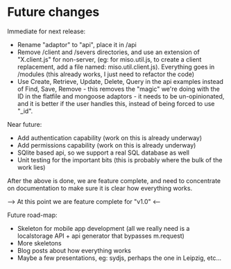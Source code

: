 # Future changes

Immediate for next release:

* Rename "adaptor" to "api", place it in /api
* Remove /client and /severs directories, and use an extension of "X.client.js" for non-server, (eg: for miso.util.js, to create a client replacement, add a file named: miso.util.client.js). Everything goes in /modules (this already works, I just need to refactor the code)
* Use Create, Retrieve, Update, Delete, Query in the api examples instead of Find, Save, Remove - this removes the "magic" we're doing with the ID in the flatfile and mongoose adaptors - it needs to be un-opinionated, and it is better if the user handles this, instead of being forced to use "_id".

Near future:

* Add authentication capability (work on this is already underway)
* Add permissions capability (work on this is already underway)
* SQlite based api, so we support a real SQL database as well
* Unit testing for the important bits (this is probably where the bulk of the work lies)

After the above is done, we are feature complete, and need to concentrate on documentation to make sure it is clear how everything works.

--> At this point we are feature complete for "v1.0" <--


Future road-map:

* Skeleton for mobile app development (all we really need is a localstorage API + api generator that bypasses m.request)
* More skeletons
* Blog posts about how everything works
* Maybe a few presentations, eg: sydjs, perhaps the one in Leipzig, etc...